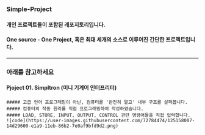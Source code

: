 ### Simple-Project
  #### 개인 프로젝트들이 포함된 레포지토리입니다.
  #### One source - One Project, 혹은 최대 세개의 소스로 이루어진 간단한 프로젝트입니다.
----------
### 아래를 참고하세요
  #### Pjoject 01. Simpltron (미니 기계어 인터프리터)
    ##### 고급 언어 프로그래밍이 아닌, 컴퓨터를 '완전히 열고' 내부 구조를 살펴봅니다.
    ##### 컴퓨터의 작동 원리를 직접 프로그래밍하여 작성하였습니다.
    ##### LOAD, STORE, INPUT, OUTPUT, CONTROL 관련 명령어들을 직접 입력합니다.
    ![code](https://user-images.githubusercontent.com/72784474/125158007-14d29600-e1a9-11eb-86b2-7e0af9bfd9d2.png)

    
